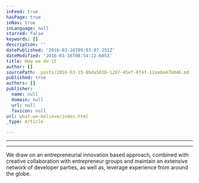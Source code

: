 ```yaml
---
inFeed: true
hasPage: true
inNav: true
inLanguage: null
starred: false
keywords: []
description: ''
datePublished: '2016-03-16T09:03:07.251Z'
dateModified: '2016-03-16T08:54:12.605Z'
title: How we do it
author: []
sourcePath: _posts/2016-03-15-8bda503b-1287-45ef-8f4f-12eabe47b046.md
published: true
authors: []
publisher:
  name: null
  domain: null
  url: null
  favicon: null
url: what-we-believe/index.html
_type: Article

---
```

****

****

We draw on an entrepreneurial innovation based
approach, combined with creative collaboration with entrepreneur groups and maintain an extensive
network of developer parties, as well as, leverage experience
from around the globe.